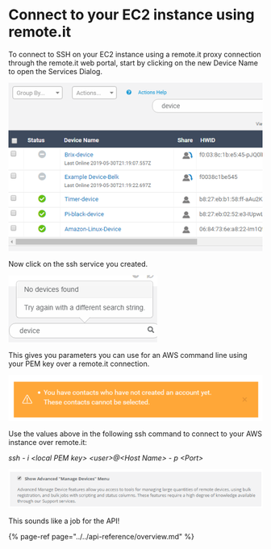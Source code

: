 # Connect to your EC2 instance using remote.it

To connect to SSH on your EC2 instance using a remote.it proxy connection through the remote.it web portal, start by clicking on the new Device Name to open the Services Dialog.

![](../../.gitbook/assets/image%20%2817%29.png)

Now click on the ssh service you created.

![](../../.gitbook/assets/image%20%28269%29.png)

This gives you parameters you can use for an AWS command line using your PEM key over a remote.it connection.

![](../../.gitbook/assets/image%20%28190%29.png)

Use the values above in the following ssh command to connect to your AWS instance over remote.it:

_ssh - i &lt;local PEM key&gt; &lt;user&gt;@&lt;Host Name&gt; - p &lt;Port&gt;_

![](../../.gitbook/assets/image%20%28373%29.png)

This sounds like a job for the API!

{% page-ref page="../../api-reference/overview.md" %}

